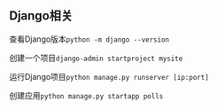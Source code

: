## Django相关

查看Django版本`python -m django --version`

创建一个项目`django-admin startproject mysite`

运行Django项目`python manage.py runserver [ip:port]`

创建应用`python manage.py startapp polls`




